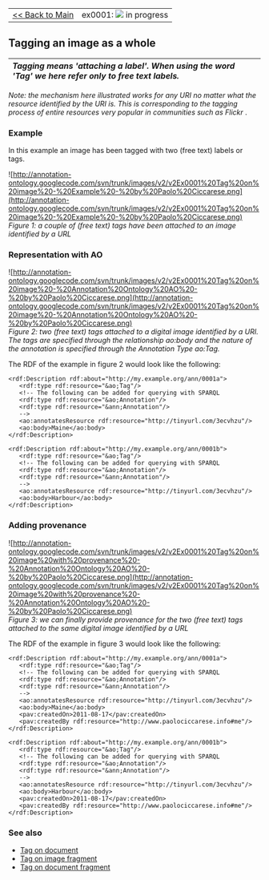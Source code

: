 <table width='100%'>
<tr>
<td>
<a href='v2Main.md'>&lt;&lt; Back to Main</a>
</td>
<td align='right'>
ex0001: <img src='http://annotation-ontology.googlecode.com/svn/trunk/images/misc/in_progress.gif' /> in progress<br>
</td>
</tr>
</table>

## Tagging an image as a whole ##

| _**Tagging** means 'attaching a label'. When using the word 'Tag' we here refer only to free text labels._ |
|:-----------------------------------------------------------------------------------------------------------|

_Note: the mechanism here illustrated works for any URI no matter what the resource identified by the URI is. This is corresponding to the tagging process of entire resources very popular in communities such as Flickr_ .

### Example ###

In this example an image has been tagged with two (free text) labels or tags.

![http://annotation-ontology.googlecode.com/svn/trunk/images/v2/v2Ex0001%20Tag%20on%20image%20-%20Example%20-%20by%20Paolo%20Ciccarese.png](http://annotation-ontology.googlecode.com/svn/trunk/images/v2/v2Ex0001%20Tag%20on%20image%20-%20Example%20-%20by%20Paolo%20Ciccarese.png)<br />
_Figure 1: a couple of (free text) tags have been attached to an image identified by a URL_

### Representation with AO ###

![http://annotation-ontology.googlecode.com/svn/trunk/images/v2/v2Ex0001%20Tag%20on%20image%20-%20Annotation%20Ontology%20AO%20-%20by%20Paolo%20Ciccarese.png](http://annotation-ontology.googlecode.com/svn/trunk/images/v2/v2Ex0001%20Tag%20on%20image%20-%20Annotation%20Ontology%20AO%20-%20by%20Paolo%20Ciccarese.png)<br />
_Figure 2: two (free text) tags attached to a digital image identified by a URI. The tags are specified through the relationship ao:body and the nature of the annotation is specified through the Annotation Type ao:Tag._

The RDF of the example in figure 2 would look like the following:

```
<rdf:Description rdf:about="http://my.example.org/ann/0001a"> 
   <rdf:type rdf:resource="&ao;Tag"/> 
   <!-- The following can be added for querying with SPARQL 
   <rdf:type rdf:resource="&ao;Annotation"/> 
   <rdf:type rdf:resource="&ann;Annotation"/> 
   --> 
   <ao:annotatesResource rdf:resource="http://tinyurl.com/3ecvhzu"/> 
   <ao:body>Maine</ao:body> 
</rdf:Description> 

<rdf:Description rdf:about="http://my.example.org/ann/0001b"> 
   <rdf:type rdf:resource="&ao;Tag"/> 
   <!-- The following can be added for querying with SPARQL 
   <rdf:type rdf:resource="&ao;Annotation"/> 
   <rdf:type rdf:resource="&ann;Annotation"/> 
   --> 
   <ao:annotatesResource rdf:resource="http://tinyurl.com/3ecvhzu"/> 
   <ao:body>Harbour</ao:body>  
</rdf:Description> 
```

### Adding provenance ###

![http://annotation-ontology.googlecode.com/svn/trunk/images/v2/v2Ex0001%20Tag%20on%20image%20with%20provenance%20-%20Annotation%20Ontology%20AO%20-%20by%20Paolo%20Ciccarese.png](http://annotation-ontology.googlecode.com/svn/trunk/images/v2/v2Ex0001%20Tag%20on%20image%20with%20provenance%20-%20Annotation%20Ontology%20AO%20-%20by%20Paolo%20Ciccarese.png)<br />
_Figure 3: we can finally provide provenance for the two (free text) tags attached to the same digital image identified by a URL_

The RDF of the example in figure 3 would look like the following:

```
<rdf:Description rdf:about="http://my.example.org/ann/0001a"> 
   <rdf:type rdf:resource="&ao;Tag"/> 
   <!-- The following can be added for querying with SPARQL 
   <rdf:type rdf:resource="&ao;Annotation"/> 
   <rdf:type rdf:resource="&ann;Annotation"/> 
   --> 
   <ao:annotatesResource rdf:resource="http://tinyurl.com/3ecvhzu"/> 
   <ao:body>Maine</ao:body> 
   <pav:createdOn>2011-08-17</pav:createdOn> 
   <pav:createdBy rdf:resource="http://www.paolociccarese.info#me"/> 
</rdf:Description> 

<rdf:Description rdf:about="http://my.example.org/ann/0001b"> 
   <rdf:type rdf:resource="&ao;Tag"/> 
   <!-- The following can be added for querying with SPARQL 
   <rdf:type rdf:resource="&ao;Annotation"/> 
   <rdf:type rdf:resource="&ann;Annotation"/> 
   --> 
   <ao:annotatesResource rdf:resource="http://tinyurl.com/3ecvhzu"/> 
   <ao:body>Harbour</ao:body> 
   <pav:createdOn>2011-08-17</pav:createdOn> 
   <pav:createdBy rdf:resource="http://www.paolociccarese.info#me"/> 
</rdf:Description> 
```

### See also ###

  * [Tag on document](v2Ex0002TagOnDocument.md)
  * [Tag on image fragment](v2Ex0013ExTagImage.md)
  * [Tag on document fragment](v2Ex0012ExTagText.md)